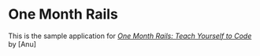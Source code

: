 # One Month Rails
This is the sample application for 
[*One Month Rails: Teach Yourself to Code*](http://onemonthrails.com)
by [Anu]